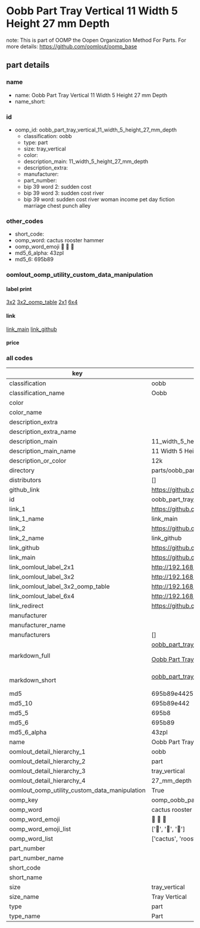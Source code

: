 # Oobb Part Tray Vertical 11 Width 5 Height 27 mm Depth  

note: This is part of OOMP the Oopen Organization Method For Parts. For more details: https://github.com/oomlout/oomp_base

##  part details
  







### name
* name: Oobb Part Tray Vertical 11 Width 5 Height 27 mm Depth
* name_short: 
### id
* oomp_id: oobb_part_tray_vertical_11_width_5_height_27_mm_depth
  * classification: oobb
  * type: part
  * size: tray_vertical
  * color: 
  * description_main: 11_width_5_height_27_mm_depth
  * description_extra: 
  * manufacturer: 
  * part_number: 
  * bip 39 word 2: sudden cost
  * bip 39 word 3: sudden cost river
  * bip 39 word: sudden cost river woman income pet day fiction marriage chest punch alley

### other_codes
* short_code: 
* oomp_word: cactus rooster hammer
* oomp_word_emoji :cactus: :rooster: :hammer:
* md5_6_alpha: 43zpl
* md5_6: 695b89






### oomlout_oomp_utility_custom_data_manipulation
#### label print
[3x2](http://192.168.1.245:1112/?label=oomp%2043zpl)
[3x2_oomp_table](http://192.168.1.108:1112/?label=oomp%2043zpl)
[2x1](http://192.168.1.242:1112/?label=oomp%2043zpl)
[6x4](http://192.168.1.55:1112/?label=oomp%2043zpl)    

#### link

[link_main](https://github.com/oomlout/oomlout_oomp_version_1_messy/tree/main/parts/oobb_part_tray_vertical_11_width_5_height_27_mm_depth) [link_github](https://github.com/oomlout/oomlout_oomp_version_1_messy/tree/main/parts/oobb_part_tray_vertical_11_width_5_height_27_mm_depth)                             

#### price







### all codes 
| key | value |  
| --- | --- |  
| classification | oobb |  
| classification_name | Oobb |  
| color |  |  
| color_name |  |  
| description_extra |  |  
| description_extra_name |  |  
| description_main | 11_width_5_height_27_mm_depth |  
| description_main_name | 11 Width 5 Height 27 mm Depth |  
| description_or_color | 12k |  
| directory | parts/oobb_part_tray_vertical_11_width_5_height_27_mm_depth |  
| distributors | [] |  
| github_link | https://github.com/oomlout/oomlout_oomp_part_src/tree/main/parts/oobb_part_tray_vertical_11_width_5_height_27_mm_depth |  
| id | oobb_part_tray_vertical_11_width_5_height_27_mm_depth |  
| link_1 | https://github.com/oomlout/oomlout_oomp_version_1_messy/tree/main/parts/oobb_part_tray_vertical_11_width_5_height_27_mm_depth |  
| link_1_name | link_main |  
| link_2 | https://github.com/oomlout/oomlout_oomp_version_1_messy/tree/main/parts/oobb_part_tray_vertical_11_width_5_height_27_mm_depth |  
| link_2_name | link_github |  
| link_github | https://github.com/oomlout/oomlout_oomp_version_1_messy/tree/main/parts/oobb_part_tray_vertical_11_width_5_height_27_mm_depth |  
| link_main | https://github.com/oomlout/oomlout_oomp_version_1_messy/tree/main/parts/oobb_part_tray_vertical_11_width_5_height_27_mm_depth |  
| link_oomlout_label_2x1 | http://192.168.1.242:1112/?label=oomp%2043zpl |  
| link_oomlout_label_3x2 | http://192.168.1.245:1112/?label=oomp%2043zpl |  
| link_oomlout_label_3x2_oomp_table | http://192.168.1.108:1112/?label=oomp%2043zpl |  
| link_oomlout_label_6x4 | http://192.168.1.55:1112/?label=oomp%2043zpl |  
| link_redirect | https://github.com/oomlout/oomlout_oomp_version_1_messy/tree/main/parts/oobb_part_tray_vertical_11_width_5_height_27_mm_depth |  
| manufacturer |  |  
| manufacturer_name |  |  
| manufacturers | [] |  
| markdown_full | [oobb_part_tray_vertical_11_width_5_height_27_mm_depth](none)<br>[](none)<br>[Oobb Part Tray Vertical 11 Width 5 Height 27 Mm Depth](none)<br><br> |  
| markdown_short | [oobb_part_tray_vertical_11_width_5_height_27_mm_depth](none)<br><br> |  
| md5 | 695b89e44255c7028db94fcf758c2ec4 |  
| md5_10 | 695b89e442 |  
| md5_5 | 695b8 |  
| md5_6 | 695b89 |  
| md5_6_alpha | 43zpl |  
| name | Oobb Part Tray Vertical 11 Width 5 Height 27 mm Depth |  
| oomlout_detail_hierarchy_1 | oobb |  
| oomlout_detail_hierarchy_2 | part |  
| oomlout_detail_hierarchy_3 | tray_vertical |  
| oomlout_detail_hierarchy_4 | 27_mm_depth |  
| oomlout_oomp_utility_custom_data_manipulation | True |  
| oomp_key | oomp_oobb_part_tray_vertical_11_width_5_height_27_mm_depth |  
| oomp_word | cactus rooster hammer |  
| oomp_word_emoji | :cactus: :rooster: :hammer: |  
| oomp_word_emoji_list | [':cactus:', ':rooster:', ':hammer:'] |  
| oomp_word_list | ['cactus', 'rooster', 'hammer'] |  
| part_number |  |  
| part_number_name |  |  
| short_code |  |  
| short_name |  |  
| size | tray_vertical |  
| size_name | Tray Vertical |  
| type | part |  
| type_name | Part |  
